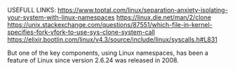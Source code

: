 USEFULL LINKS:
https://www.toptal.com/linux/separation-anxiety-isolating-your-system-with-linux-namespaces
https://linux.die.net/man/2/clone
https://unix.stackexchange.com/questions/87551/which-file-in-kernel-specifies-fork-vfork-to-use-sys-clone-system-call
https://elixir.bootlin.com/linux/v4.3/source/include/linux/syscalls.h#L831

But one of the key components, using Linux namespaces, has been a feature of Linux since version 2.6.24 was released in 2008.
